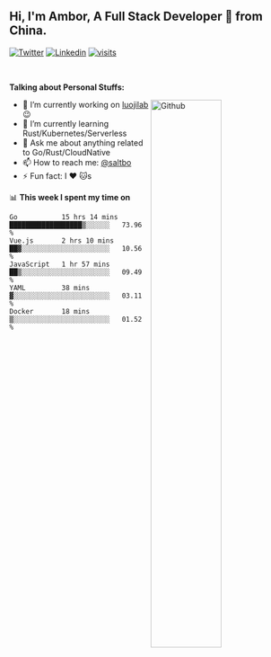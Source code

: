 <!-- Your title -->
## Hi, I'm Ambor, A Full Stack Developer 🚀 from China.

[![Twitter](https://img.shields.io/badge/-saltbo-1ca0f1?style=flat&logo=twitter&logoColor=white)](https://twitter.com/rdsaltbo)
[![Linkedin](https://img.shields.io/badge/-saltbo-blue?style=flat&logo=Linkedin&logoColor=white)](https://www.linkedin.com/in/saltbo/)
[![visits](https://komarev.com/ghpvc/?username=saltbo&color=brightgreen&label=visits)](https://github.com/saltbo/)

&nbsp;

**Talking about Personal Stuffs:**
<!-- Any image aligned to the right. Beware the width -->
<img width="50%" align="right" alt="Github" src="https://raw.githubusercontent.com/saltbo/saltbo/master/images/git-header.svg" />

- 🔭 I’m currently working on [luojilab](https://github.com/luojilab) :wink:
- 🌱 I’m currently learning Rust/Kubernetes/Serverless
- 💬 Ask me about anything related to Go/Rust/CloudNative
- 📫 How to reach me: [@saltbo](https://twitter.com/saltbobx)
- ⚡ Fun fact: I :heart: :cat:s


📊 **This week I spent my time on**
<!--START_SECTION:waka-->
```text
Go           15 hrs 14 mins  ██████████████████▒░░░░░░   73.96 % 
Vue.js       2 hrs 10 mins   ██▓░░░░░░░░░░░░░░░░░░░░░░   10.56 % 
JavaScript   1 hr 57 mins    ██▒░░░░░░░░░░░░░░░░░░░░░░   09.49 % 
YAML         38 mins         ▓░░░░░░░░░░░░░░░░░░░░░░░░   03.11 % 
Docker       18 mins         ▒░░░░░░░░░░░░░░░░░░░░░░░░   01.52 % 
```
<!--END_SECTION:waka-->
